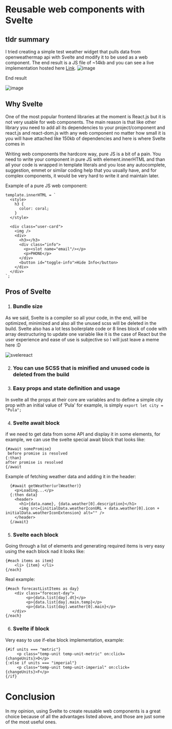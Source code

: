 # Reusable web components with Svelte

## tldr summary
I tried creating a simple test weather widget that pulls data from openweathermap api with Svelte and modify it to be used as a web component. The end result is a JS file of ~14kb and you can see a live implementation hosted here [Link](https://cloudy-smart-metatarsal.glitch.me/).
![image](https://user-images.githubusercontent.com/26542107/145725582-be27d310-3989-4609-a862-97eec6068896.png)

End result

![image](https://user-images.githubusercontent.com/26542107/145725549-de5eb06f-468d-4214-a4e4-94ecf2f6608f.png)


## Why Svelte
One of the most popular frontend libraries at the moment is React.js but it is not very usable for web components. The main reason is that like other library you need to add all its dependencies to your project/component and react.js and react-dom.js with any web component no matter how small it is you will have attached like 150kb of dependencies and here is where Svelte comes in

Writing web components the hardcore way, pure JS is a bit of a pain. You need to write your component in pure JS with element.innerHTML and than all your code is wrapped in template literals and you lose any autocomplete, suggestion, emmet or similar coding help that you usually have, and for complex components, it would be very hard to write it and maintain later.

Example of a pure JS web component:
```
template.innerHTML = `
  <style>
    h3 {
      color: coral;
    }
  </style>

  <div class="user-card">
    <img />
    <div>
      <h3></h3>
      <div class="info">
        <p><slot name="email"/></p>
        <p>PHONE</p>
      </div>
      <button id="toggle-info">Hide Info</button>
    </div>
  </div>
`;
```

## Pros of Svelte
1. ### Bundle size
As we said, Svelte is a compiler so all your code, in the end, will be optimized, minimized and also all the unused scss will be deleted in the build.
Svelte also has a lot less boilerplate code or 8 lines block of code with array destructuring to update one variable like it is the case of React but the user experience and ease of use is subjective so I will just leave a meme here :D 

![svelereact](https://user-images.githubusercontent.com/26542107/145724696-ea4abbed-200a-40fe-8c00-c31a155a98b6.jpg)


2. ### You can use SCSS that is minified and unused code is deleted from the build


3. ### Easy props and state definition and usage
In svelte all the props at their core are variables and to define a simple city prop with an initial value of 'Pula' for example, is simply 
`export let city = "Pula";`


4. ### Svelte await block
if we need to get data from some API and display it in some elements, for example, we can use the svelte special await block that looks like:
```
{#await somePromise}
 before promise is resolved
{:than}
after promise is resolved
{/await
```

Example of fetching weather data and adding it in the header:
```
  {#await getWeather(urlWeather)}
    <p>Loading...</p>
  {:then data}
    <header>
      <h1>{data.name}, {data.weather[0].description}</h1>
      <img src={initialData.weatherIconURL + data.weather[0].icon + initialData.weatherIconExtension} alt="" />
    </header>
  {/await}
```


5. ### Svelte each block
Going through a list of elements and generating required items is very easy using the each block nad it looks like:
```
{#each items as item}
    <li> {item} </li>
{/each}
```

Real example:
```
{#each forecastListItems as day}
    <div class="forecast-day">
         <p>{data.list[day].dt}</p>
         <p>{data.list[day].main.temp}</p>
         <p>{data.list[day].weather[0].main}</p>
   </div>
{/each}
```

6. ### Svelte if block
Very easy to use if-else block implementation, example:
```
{#if units === "metric"}
     <p class="temp-unit temp-unit-metric" on:click={changeUnits}>O</p>
{:else if units === "imperial"}
     <p class="temp-unit temp-unit-imperial" on:click={changeUnits}>F</p>
{/if}
```

# Conclusion
In my opinion, using Svelte to create reusable web components is a great choice because of all the advantages listed above, and those are just some of the most useful ones.

